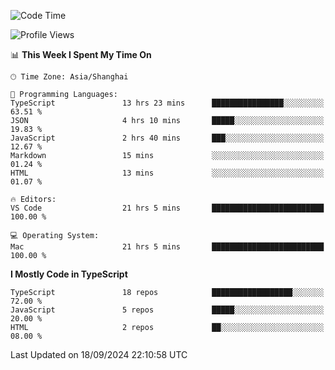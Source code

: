 <!--START_SECTION:waka-->
![Code Time](http://img.shields.io/badge/Code%20Time-6%2C654%20hrs%202%20mins-blue)

![Profile Views](http://img.shields.io/badge/Profile%20Views-0-blue)

📊 **This Week I Spent My Time On** 

```text
🕑︎ Time Zone: Asia/Shanghai

💬 Programming Languages: 
TypeScript               13 hrs 23 mins      ████████████████░░░░░░░░░   63.51 % 
JSON                     4 hrs 10 mins       █████░░░░░░░░░░░░░░░░░░░░   19.83 % 
JavaScript               2 hrs 40 mins       ███░░░░░░░░░░░░░░░░░░░░░░   12.67 % 
Markdown                 15 mins             ░░░░░░░░░░░░░░░░░░░░░░░░░   01.24 % 
HTML                     13 mins             ░░░░░░░░░░░░░░░░░░░░░░░░░   01.07 % 

🔥 Editors: 
VS Code                  21 hrs 5 mins       █████████████████████████   100.00 % 

💻 Operating System: 
Mac                      21 hrs 5 mins       █████████████████████████   100.00 % 
```

**I Mostly Code in TypeScript** 

```text
TypeScript               18 repos            ██████████████████░░░░░░░   72.00 % 
JavaScript               5 repos             █████░░░░░░░░░░░░░░░░░░░░   20.00 % 
HTML                     2 repos             ██░░░░░░░░░░░░░░░░░░░░░░░   08.00 % 
```




 Last Updated on 18/09/2024 22:10:58 UTC
<!--END_SECTION:waka-->

